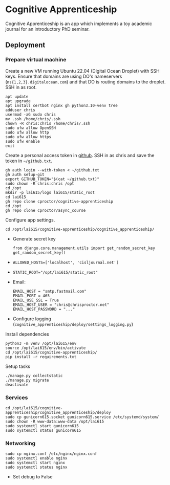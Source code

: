 # Cognitive Apprenticeship

Cognitive Apprenticeship is an app which implements a toy academic journal 
for an introductory PhD seminar.

## Deployment

### Prepare virtual machine

Create a new VM running Ubuntu 22.04 (Digital Ocean Droplet) with SSH keys.
Ensure that domains are using DO's nameservers (`ns{1,2,3}.digitalocean.com`)
and that DO is routing domains to the droplet.
SSH in as root.

```
apt update
apt upgrade
apt install certbot nginx gh python3.10-venv tree
adduser chris
usermod -aG sudo chris
mv .ssh /home/chris/.ssh
chown -R chris:chris /home/chris/.ssh
sudo ufw allow OpenSSH
sudo ufw allow http
sudo ufw allow https
sudo ufw enable
exit
```

Create a personal access token in [github](https://github.com/settings/tokens).
SSH in as chris and save the token in `~/github.txt`.

```
gh auth login --with-token < ~/github.txt
gh auth setup-git
export GITHUB_TOKEN="$(cat ~/github.txt)"
sudo chown -R chris:chris /opt
cd /opt
mkdir -p lai615/logs lai615/static_root
cd lai615
gh repo clone cproctor/cognitive-apprenticeship
cd /opt
gh repo clone cproctor/async_course
```

Configure app settings. 

```
cd /opt/lai615/cognitive-apprenticeship/cognitive_apprenticeship/
```

- Generate secret key
  ```
  from django.core.management.utils import get_random_secret_key  
  get_random_secret_key()
  ```
- `ALLOWED_HOSTS=['localhost', 'cisljournal.net']`
- `STATIC_ROOT="/opt/lai615/static_root"`
- Email: 
  ```
  EMAIL_HOST = "smtp.fastmail.com"
  EMAIL_PORT = 465
  EMAIL_USE_SSL = True
  EMAIL_HOST_USER = "chris@chrisproctor.net"
  EMAIL_HOST_PASSWORD = "..."
  ```
  
- Configure logging (`cognitive_apprenticeship/deploy/settings_logging.py`)

Install dependencies

```
python3 -m venv /opt/lai615/env
source /opt/lai615/env/bin/activate
cd /opt/lai615/cognitive-apprenticeship/
pip install -r requirements.txt
```

Setup tasks

```
./manage.py collectstatic
./manage.py migrate
deactivate
```

### Services

```
cd /opt/lai615/cognitive-apprenticeship/cognitive_apprenticeship/deploy
sudo cp gunicorn615.socket gunicorn615.service /etc/systemd/system/
sudo chown -R www-data:www-data /opt/lai615
sudo systemctl start gunicorn615
sudo systemctl status gunicorn615
```

### Networking

```
sudo cp nginx.conf /etc/nginx/nginx.conf
sudo systemctl enable nginx
sudo systemctl start nginx
sudo systemctl status nginx
```


- Set debug to False
